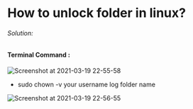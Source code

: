 # How to unlock folder in linux?


<h6>Solution:</h6>

<h4>Terminal Command :</h4>

![Screenshot at 2021-03-19 22-55-58](https://user-images.githubusercontent.com/69615463/111816161-b6865c80-8906-11eb-90ec-3210a961fb2e.png)

+ sudo chown -v your username log folder name

![Screenshot at 2021-03-19 22-56-55](https://user-images.githubusercontent.com/69615463/111816406-02390600-8907-11eb-8dab-0e30861306b4.png)






